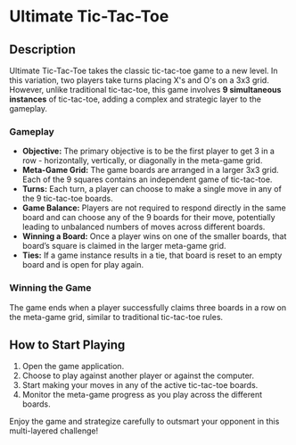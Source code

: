 # Ultimate Tic-Tac-Toe

## Description

Ultimate Tic-Tac-Toe takes the classic tic-tac-toe game to a new level. In this variation, two players take turns placing X's and O's on a 3x3 grid. However, unlike traditional tic-tac-toe, this game involves **9 simultaneous instances** of tic-tac-toe, adding a complex and strategic layer to the gameplay.

### Gameplay

- **Objective:** The primary objective is to be the first player to get 3 in a row - horizontally, vertically, or diagonally in the meta-game grid.
- **Meta-Game Grid:** The game boards are arranged in a larger 3x3 grid. Each of the 9 squares contains an independent game of tic-tac-toe.
- **Turns:** Each turn, a player can choose to make a single move in any of the 9 tic-tac-toe boards.
- **Game Balance:** Players are not required to respond directly in the same board and can choose any of the 9 boards for their move, potentially leading to unbalanced numbers of moves across different boards.
- **Winning a Board:** Once a player wins on one of the smaller boards, that board’s square is claimed in the larger meta-game grid.
- **Ties:** If a game instance results in a tie, that board is reset to an empty board and is open for play again.

### Winning the Game

The game ends when a player successfully claims three boards in a row on the meta-game grid, similar to traditional tic-tac-toe rules.

## How to Start Playing

1. Open the game application.
2. Choose to play against another player or against the computer.
3. Start making your moves in any of the active tic-tac-toe boards.
4. Monitor the meta-game progress as you play across the different boards.

Enjoy the game and strategize carefully to outsmart your opponent in this multi-layered challenge!

